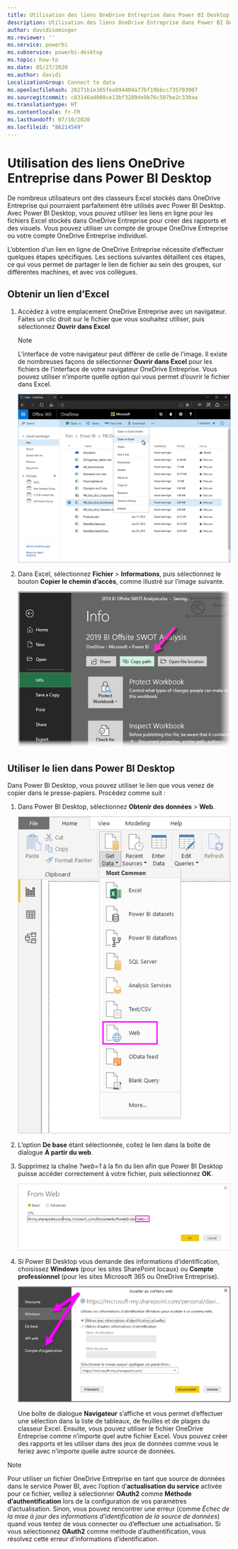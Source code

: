 ```yaml
---
title: Utilisation des liens OneDrive Entreprise dans Power BI Desktop
description: Utilisation des liens OneDrive Entreprise dans Power BI Desktop
author: davidiseminger
ms.reviewer: ''
ms.service: powerbi
ms.subservice: powerbi-desktop
ms.topic: how-to
ms.date: 05/27/2020
ms.author: davidi
LocalizationGroup: Connect to data
ms.openlocfilehash: 20271b1e165fea894404a77bf19bbcc735703907
ms.sourcegitcommit: c83146ad008ce13bf3289de9b76c507be2c330aa
ms.translationtype: HT
ms.contentlocale: fr-FR
ms.lasthandoff: 07/10/2020
ms.locfileid: "86214549"
---
```

# <a name="use-onedrive-for-business-links-in-power-bi-desktop"></a>Utilisation des liens OneDrive Entreprise dans Power BI Desktop
De nombreux utilisateurs ont des classeurs Excel stockés dans OneDrive Entreprise qui pourraient parfaitement être utilisés avec Power BI Desktop. Avec Power BI Desktop, vous pouvez utiliser les liens en ligne pour les fichiers Excel stockés dans OneDrive Entreprise pour créer des rapports et des visuels. Vous pouvez utiliser un compte de groupe OneDrive Entreprise ou votre compte OneDrive Entreprise individuel.

L’obtention d’un lien en ligne de OneDrive Entreprise nécessite d’effectuer quelques étapes spécifiques. Les sections suivantes détaillent ces étapes, ce qui vous permet de partager le lien de fichier au sein des groupes, sur différentes machines, et avec vos collègues.

## <a name="get-a-link-from-excel"></a>Obtenir un lien d’Excel
1. Accédez à votre emplacement OneDrive Entreprise avec un navigateur. Faites un clic droit sur le fichier que vous souhaitez utiliser, puis sélectionnez **Ouvrir dans Excel**
   
   > [!NOTE]
   > L’interface de votre navigateur peut différer de celle de l’image. Il existe de nombreuses façons de sélectionner **Ouvrir dans Excel** pour les fichiers de l’interface de votre navigateur OneDrive Entreprise. Vous pouvez utiliser n’importe quelle option qui vous permet d’ouvrir le fichier dans Excel.
   
   ![Capture d’écran de OneDrive dans un navigateur, montrant la sélection de l’option Ouvrir dans Excel.](media/desktop-use-onedrive-business-links/odb-links_02.png)

2. Dans Excel, sélectionnez **Fichier** > **Informations**, puis sélectionnez le bouton **Copier le chemin d’accès**, comme illustré sur l’image suivante.
   
   ![Capture d’écran du menu Informations, montrant la sélection du bouton Copier le chemin.](media/desktop-use-onedrive-business-links/onedrive-copy-path.png)

## <a name="use-the-link-in-power-bi-desktop"></a>Utiliser le lien dans Power BI Desktop
Dans Power BI Desktop, vous pouvez utiliser le lien que vous venez de copier dans le presse-papiers. Procédez comme suit :

1. Dans Power BI Desktop, sélectionnez **Obtenir des données** > **Web**.
   
   ![Capture d’écran du ruban Obtenir des données dans Power BI Desktop, montrant la sélection de l’option Web.](media/desktop-use-onedrive-business-links/power-bi-web-link-onedrive.png)
2. L’option **De base** étant sélectionnée, collez le lien dans la boîte de dialogue **À partir du web**.
3. Supprimez la chaîne *?web=1* à la fin du lien afin que Power BI Desktop puisse accéder correctement à votre fichier, puis sélectionnez **OK**.
   
    ![Capture d’écran de la boîte de dialogue À partir du Web, montrant comment supprimer une chaîne du champ URL.](media/desktop-use-onedrive-business-links/power-bi-web-link-confirmation.png) 
4. Si Power BI Desktop vous demande des informations d’identification, choisissez **Windows** (pour les sites SharePoint locaux) ou **Compte professionnel** (pour les sites Microsoft 365 ou OneDrive Entreprise).
   
   ![Capture d’écran de l’invite à entrer des informations d’identification de Power BI Desktop, montrant la sélection d’un compte professionnel ou Windows.](media/desktop-use-onedrive-business-links/odb-links_06.png)

   Une boîte de dialogue **Navigateur** s’affiche et vous permet d’effectuer une sélection dans la liste de tableaux, de feuilles et de plages du classeur Excel. Ensuite, vous pouvez utiliser le fichier OneDrive Entreprise comme n’importe quel autre fichier Excel. Vous pouvez créer des rapports et les utiliser dans des jeux de données comme vous le feriez avec n’importe quelle autre source de données.

> [!NOTE]
> Pour utiliser un fichier OneDrive Entreprise en tant que source de données dans le service Power BI, avec l’option d’**actualisation du service** activée pour ce fichier, veillez à sélectionner **OAuth2** comme **Méthode d’authentification** lors de la configuration de vos paramètres d’actualisation. Sinon, vous pouvez rencontrer une erreur (comme *Échec de la mise à jour des informations d’identification de la source de données*) quand vous tentez de vous connecter ou d’effectuer une actualisation. Si vous sélectionnez **OAuth2** comme méthode d’authentification, vous résolvez cette erreur d’informations d’identification.
>
